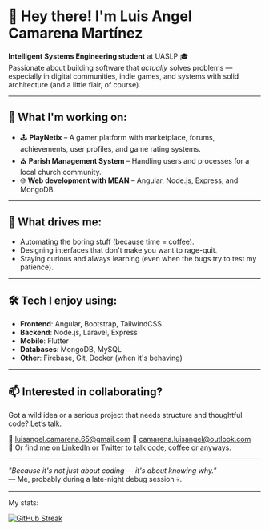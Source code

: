 # 👋 Hey there! I'm Luis Angel Camarena Martínez

**Intelligent Systems Engineering student** at UASLP 🎓  
Passionate about building software that *actually* solves problems — especially in digital communities, indie games, and systems with solid architecture (and a little flair, of course).

---

## 🚀 What I'm working on:

- 🕹️ **PlayNetix** – A gamer platform with marketplace, forums, achievements, user profiles, and game rating systems.  
- ⛪ **Parish Management System** – Handling users and processes for a local church community.  
- 🌐 **Web development with MEAN** – Angular, Node.js, Express, and MongoDB.

---

## 🧠 What drives me:

- Automating the boring stuff (because time = coffee).
- Designing interfaces that don't make you want to rage-quit.
- Staying curious and always learning (even when the bugs try to test my patience).

---

## 🛠️ Tech I enjoy using:

- **Frontend**: Angular, Bootstrap, TailwindCSS  
- **Backend**: Node.js, Laravel, Express  
- **Mobile**: Flutter  
- **Databases**: MongoDB, MySQL  
- **Other**: Firebase, Git, Docker (when it's behaving)

---

## 📫 Interested in collaborating?

Got a wild idea or a serious project that needs structure and thoughtful code? Let’s talk.

📧 luisangel.camarena.65@gmail.com
📧 camarena.luisangel@outlook.com  
💬 Or find me on [LinkedIn](https://www.linkedin.com/in/luis-angel-camarena-mart%C3%ADnez-8a8729367/) or [Twitter](https://x.com/AngelnNota65) to talk code, coffee or anyways.

---

_"Because it's not just about coding — it's about knowing why."_  
— Me, probably during a late-night debug session 💀.

---
My stats:

[![GitHub Streak](https://github-readme-streak-stats.herokuapp.com?user=AngelNota&theme=cyber-streakglow)](https://git.io/streak-stats)
